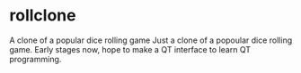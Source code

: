# rollclone
A clone of a popular dice rolling game
Just a clone of a popoular dice rolling game. Early stages now, hope to make a QT interface to learn QT programming. 

